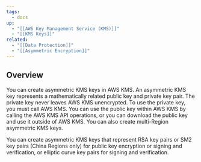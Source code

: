 ```yaml
---
tags:
  - docs
up:
  - "[[AWS Key Management Service (KMS)]]"
  - "[[KMS Keys]]"
related:
  - "[[Data Protection]]"
  - "[[Asymmetric Encryption]]"
---
```

## Overview

You can create asymmetric KMS keys in AWS KMS. An asymmetric KMS key represents a mathematically related public key and private key pair. The private key never leaves AWS KMS unencrypted. To use the private key, you must call AWS KMS. You can use the public key within AWS KMS by calling the AWS KMS API operations, or you can download the public key and use it outside of AWS KMS. You can also create multi-Region asymmetric KMS keys.

You can create asymmetric KMS keys that represent RSA key pairs or SM2 key pairs (China Regions only) for public key encryption or signing and verification, or elliptic curve key pairs for signing and verification. 